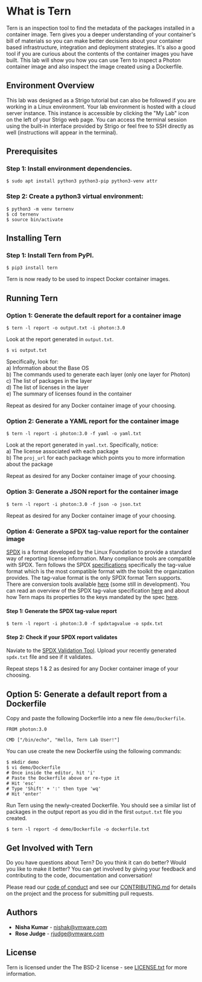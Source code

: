 # What is Tern

Tern is an inspection tool to find the metadata of the packages installed in a container image. Tern gives you a deeper understanding of your container's bill of materials so you can make better decisions about your container based infrastructure, integration and deployment strategies. It's also a good tool if you are curious about the contents of the container images you have built. This lab will show you how you can use Tern to inspect a Photon container image and also inspect the image created using a Dockerfile.

## Environment Overview

This lab was designed as a Strigo tutorial but can also be followed if you are working in a Linux environment. Your lab environment is hosted with a cloud server instance. This instance is accessible by clicking the "My Lab" icon on the left of your Strigo web page. You can access the terminal session using the built-in interface provided by Strigo or feel free to SSH directly as well (instructions will appear in the terminal).

## Prerequisites

### Step 1: Install environment dependencies.

```
$ sudo apt install python3 python3-pip python3-venv attr
```

### Step 2: Create a python3 virtual environment:

```
$ python3 -m venv ternenv  
$ cd ternenv  
$ source bin/activate  
```

## Installing Tern

### Step 1: Install Tern from PyPI.

```
$ pip3 install tern
```

Tern is now ready to be used to inspect Docker container images.

## Running Tern

### Option 1: Generate the default report for a container image

```
$ tern -l report -o output.txt -i photon:3.0
```

Look at the report generated in `output.txt`.

```
$ vi output.txt
```

Specifically, look for:  
 a) Information about the Base OS  
 b) The commands used to generate each layer (only one layer for Photon)
 c) The list of packages in the layer  
 d) The list of licenses in the layer  
 e) The summary of licenses found in the container

Repeat as desired for any Docker container image of your choosing.

### Option 2:  Generate a YAML report for the container image

```
$ tern -l report -i photon:3.0 -f yaml -o yaml.txt
```

Look at the report generated in `yaml.txt`. Specifically, notice:  
 a) The license associated with each package  
 b) The `proj_url` for each package which points you to more information about the package  

Repeat as desired for any Docker container image of your choosing.

### Option 3: Generate a JSON report for the container image

```
$ tern -l report -i photon:3.0 -f json -o json.txt
```

Repeat as desired for any Docker container image of your choosing.

### Option 4: Generate a SPDX tag-value report for the container image

[SPDX](https://spdx.org/) is a format developed by the Linux Foundation to provide a standard way of reporting license information. Many compliance tools are compatible with SPDX. Tern follows the SPDX [specifications](https://spdx.org/specifications) specifically the tag-value format which is the most compatible format with the toolkit the organization provides. The tag-value format is the only SPDX format Tern supports. There are conversion tools available [here](https://github.com/spdx/tools) (some still in development). You can read an overview of the SPDX tag-value specification [here](https://github.com/vmware/tern/blob/master/docs/spdx-tag-value-overview.md) and about how Tern maps its properties to the keys mandated by the spec [here](https://github.com/vmware/tern/blob/master/docs/spdx-tag-value-mapping.md).

#### Step 1: Generate the SPDX tag-value report

```
$ tern -l report -i photon:3.0 -f spdxtagvalue -o spdx.txt
```

#### Step 2: Check if your SPDX report validates

Naviate to the [SPDX Validation Tool](http://13.57.134.254/app/validate/). Upload your recently generated `spdx.txt` file and see if it validates.

Repeat steps 1 & 2 as desired for any Docker container image of your choosing.

## Option 5: Generate a default report from a Dockerfile

Copy and paste the following Dockerfile into a new file `demo/Dockerfile`.

```
FROM photon:3.0  
  
CMD ["/bin/echo", "Hello, Tern Lab User!"]
```

You can use create the new Dockerfile using the following commands:

```
$ mkdir demo
$ vi demo/Dockerfile
# Once inside the editor, hit 'i'
# Paste the Dockerfile above or re-type it
# Hit 'esc'
# Type 'Shift' + ':' then type 'wq'
# Hit 'enter'
```

Run Tern using the newly-created Dockerfile. You should see a similar list of packages in the output report as you did in the first `output.txt` file you created.

```
$ tern -l report -d demo/Dockerfile -o dockerfile.txt
```
	
## Get Involved with Tern

Do you have questions about Tern? Do you think it can do better? Would you like to make it better? You can get involved by giving your feedback and contributing to the code, documentation and conversation!

Please read our [code of conduct](https://github.com/vmware/tern/blob/master/CODE_OF_CONDUCT.md) and see our [CONTRIBUTING.md](https://github.com/vmware/tern/blob/master/CONTRIBUTING.md) for details on the project and the process for submitting pull requests.

## Authors

* **Nisha Kumar** - nishak@vmware.com
* **Rose Judge** - rjudge@vmware.com

## License

Tern is licensed under the The BSD-2 license - see [LICENSE.txt](https://github.com/vmware/tern/blob/master/LICENSE.txt) for more information.

